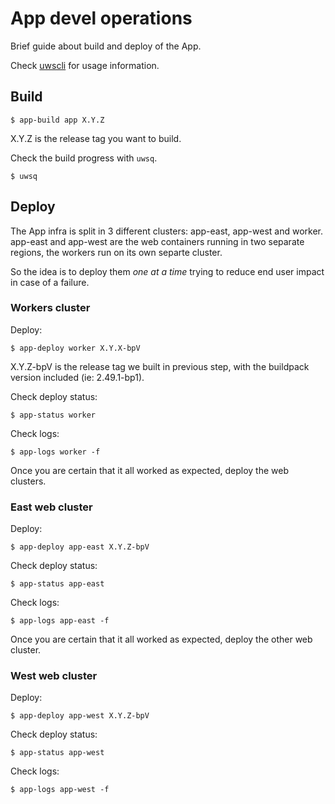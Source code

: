# App devel operations

Brief guide about build and deploy of the App.

Check [uwscli](./../devops.md) for usage information.

## Build

    $ app-build app X.Y.Z

X.Y.Z is the release tag you want to build.

Check the build progress with `uwsq`.

    $ uwsq

## Deploy

The App infra is split in 3 different clusters: app-east, app-west and worker.
app-east and app-west are the web containers running in two separate regions,
the workers run on its own separte cluster.

So the idea is to deploy them *one at a time* trying to reduce end user impact
in case of a failure.

### Workers cluster

Deploy:

    $ app-deploy worker X.Y.X-bpV

X.Y.Z-bpV is the release tag we built in previous step, with the buildpack version included (ie: 2.49.1-bp1).

Check deploy status:

    $ app-status worker

Check logs:

    $ app-logs worker -f

Once you are certain that it all worked as expected, deploy the web clusters.

### East web cluster

Deploy:

    $ app-deploy app-east X.Y.Z-bpV

Check deploy status:

    $ app-status app-east

Check logs:

    $ app-logs app-east -f

Once you are certain that it all worked as expected, deploy the other web cluster.

### West web cluster

Deploy:

    $ app-deploy app-west X.Y.Z-bpV

Check deploy status:

    $ app-status app-west

Check logs:

    $ app-logs app-west -f
